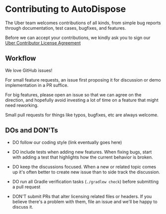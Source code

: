 Contributing to AutoDispose
=======================

The Uber team welcomes contributions of all kinds, from simple bug reports through documentation, test cases,
bugfixes, and features.

Before we can accept your contributions, we kindly ask you to sign our [Uber Contributor License Agreement](https://docs.google.com/a/uber.com/forms/d/1pAwS_-dA1KhPlfxzYLBqK6rsSWwRwH95OCCZrcsY5rk/viewform)

Workflow
--------

We love GitHub issues!

For small feature requests, an issue first proposing it for discussion or demo implementation in a PR suffice.

For big features, please open an issue so that we can agree on the direction, and hopefully avoid 
investing a lot of time on a feature that might need reworking.

Small pull requests for things like typos, bugfixes, etc are always welcome.

DOs and DON'Ts
--------------

* DO follow our coding style (link eventually goes here)
* DO include tests when adding new features. When fixing bugs, start with adding a test that highlights how the current behavior is broken.
* DO keep the discussions focused. When a new or related topic comes up it's often better to create new issue than to side track the discussion.
* DO run all Gradle verification tasks (`./gradlew check`) before submitting a pull request

* DON'T submit PRs that alter licensing related files or headers. If you believe there's a problem with them, file an issue and we'll be happy to discuss it.
